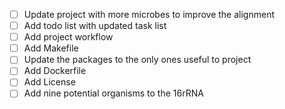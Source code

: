 - [ ] Update project with more microbes to improve the alignment
- [ ] Add todo list with updated task list
- [ ] Add project workflow
- [ ] Add Makefile
- [ ] Update the packages to the only ones useful to project
- [ ] Add Dockerfile
- [ ] Add License
- [ ] Add nine potential organisms to the 16rRNA

